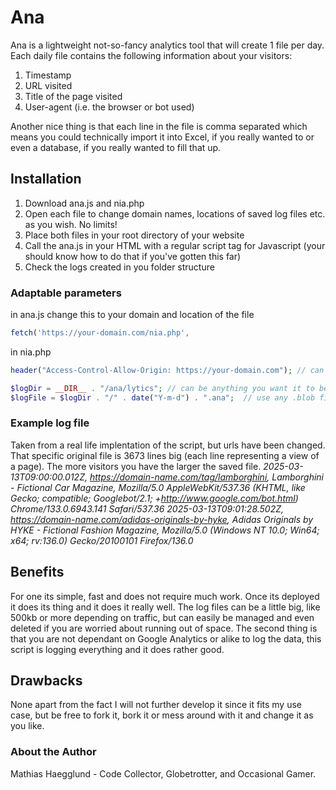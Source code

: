 # Ana
Ana is a lightweight not-so-fancy analytics tool that will create 1 file per day.
Each daily file contains the following information about your visitors:
1. Timestamp
2. URL visited
3. Title of the page visited
4. User-agent (i.e. the browser or bot used)

Another nice thing is that each line in the file is comma separated which means you could technically import it into Excel, if you really wanted to
or even a database, if you really wanted to fill that up.

## Installation
1. Download ana.js and nia.php
2. Open each file to change domain names, locations of saved log files etc. as you wish. No limits!
3. Place both files in your root directory of your website
4. Call the ana.js in your HTML with a regular script tag for Javascript (your should know how to do that if you've gotten this far)
5. Check the logs created in you folder structure

### Adaptable parameters
in ana.js change this to your domain and location of the file
```javascript
fetch('https://your-domain.com/nia.php',
```
in nia.php
```php
header("Access-Control-Allow-Origin: https://your-domain.com"); // can be a * or it can be a domain name. Your choice

$logDir = __DIR__ . "/ana/lytics"; // can be anything you want it to be. 100% flexible
$logFile = $logDir . "/" . date("Y-m-d") . ".ana";  // use any .blob file format you like

```

### Example log file
Taken from a real life implentation of the script, but urls have been changed. That specific original file is 3673 lines big (each line representing a view of a page).
The more visitors you have the larger the saved file.
*2025-03-13T09:00:00.012Z, https://domain-name.com/tag/lamborghini, Lamborghini - Fictional Car Magazine, Mozilla/5.0 AppleWebKit/537.36 (KHTML, like Gecko; compatible; Googlebot/2.1; +http://www.google.com/bot.html) Chrome/133.0.6943.141 Safari/537.36*
*2025-03-13T09:01:28.502Z, https://domain-name.com/adidas-originals-by-hyke, Adidas Originals by HYKE - Fictional Fashion Magazine, Mozilla/5.0 (Windows NT 10.0; Win64; x64; rv:136.0) Gecko/20100101 Firefox/136.0*

## Benefits
For one its simple, fast and does not require much work. Once its deployed it does its thing and it does it really well. The log files can be a little big, like 500kb or more depending on traffic, but can easily be managed and even deleted if you are worried about running out of space. The second thing is that you are not dependant on Google Analytics or alike to log the data, this script is logging everything and it does rather good.

## Drawbacks
None apart from the fact I will not further develop it since it fits my use case, but be free to fork it, bork it or mess around with it and change it as you like.

### About the Author
Mathias Haegglund - Code Collector, Globetrotter, and Occasional Gamer.
